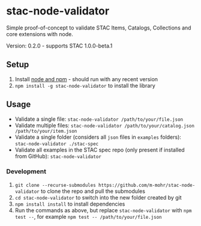 # stac-node-validator

Simple proof-of-concept to validate STAC Items, Catalogs, Collections and core extensions with node.

Version: 0.2.0 - supports STAC 1.0.0-beta.1

## Setup

1. Install [node and npm](https://nodejs.org) - should run with any recent version
2. `npm install -g stac-node-validator` to install the library

## Usage

- Validate a single file: `stac-node-validator /path/to/your/file.json`
- Validate multiple files: `stac-node-validator /path/to/your/catalog.json /path/to/your/item.json`
- Validate a single folder (considers all `json` files in `examples` folders): `stac-node-validator ./stac-spec`
- Validate all examples in the STAC spec repo (only present if installed from GitHub): `stac-node-validator`

### Development

1. `git clone --recurse-submodules https://github.com/m-mohr/stac-node-validator` to clone the repo and pull the submodules
2. `cd stac-node-validator` to switch into the new folder created by git
3. `npm install install` to install dependencies
4. Run the commands as above, but replace `stac-node-validator` with `npm test --`, for example `npm test -- /path/to/your/file.json`